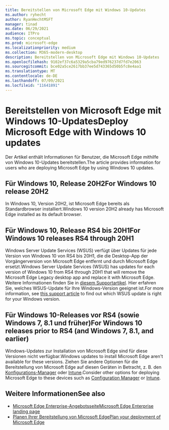 ```yaml
---
title: Bereitstellen von Microsoft Edge mit Windows 10-Updates
ms.author: ryhecht
author: RyanHechtMSFT
manager: tinad
ms.date: 06/29/2021
audience: ITPro
ms.topic: conceptual
ms.prod: microsoft-edge
ms.localizationpriority: medium
ms.collection: M365-modern-desktop
description: Bereitstellen von Microsoft Edge mit Windows 10-Updates
ms.openlocfilehash: 9102ef37c6a5329a5cba79ed976237d7fd7e2063
ms.sourcegitcommit: bce02a5ce2617bb37ee5d743365d50b5fc8e4aa1
ms.translationtype: MT
ms.contentlocale: de-DE
ms.lasthandoff: 07/09/2021
ms.locfileid: "11641891"
---
```

# <a name="deploy-microsoft-edge-with-windows-10-updates"></a><span data-ttu-id="d4fad-103">Bereitstellen von Microsoft Edge mit Windows 10-Updates</span><span class="sxs-lookup"><span data-stu-id="d4fad-103">Deploy Microsoft Edge with Windows 10 updates</span></span>

<span data-ttu-id="d4fad-104">Der Artikel enthält Informationen für Benutzer, die Microsoft Edge mithilfe von Windows 10-Updates bereitstellen.</span><span class="sxs-lookup"><span data-stu-id="d4fad-104">The article provides information for users who are deploying Microsoft Edge by using Windows 10 updates.</span></span>

## <a name="for-windows-10-release-20h2"></a><span data-ttu-id="d4fad-105">Für Windows 10, Release 20H2</span><span class="sxs-lookup"><span data-stu-id="d4fad-105">For Windows 10 release 20H2</span></span>

<span data-ttu-id="d4fad-106">In Windows 10, Version 20H2, ist Microsoft Edge bereits als Standardbrowser installiert.</span><span class="sxs-lookup"><span data-stu-id="d4fad-106">Windows 10 version 20H2 already has Microsoft Edge installed as its default browser.</span></span>

## <a name="for-windows-10-releases-rs4-through-20h1"></a><span data-ttu-id="d4fad-107">Für Windows 10, Release RS4 bis 20H1</span><span class="sxs-lookup"><span data-stu-id="d4fad-107">For Windows 10 releases RS4 through 20H1</span></span>

<span data-ttu-id="d4fad-108">Windows Server Update Services (WSUS) verfügt über Updates für jede Version von Windows 10 von RS4 bis 20H1, die die Desktop-App der Vorgängerversion von Microsoft Edge entfernt und durch Microsoft Edge ersetzt.</span><span class="sxs-lookup"><span data-stu-id="d4fad-108">Windows Server Update Services (WSUS) has updates for each version of Windows 10 from RS4 through 20H1 that will remove the Microsoft Edge Legacy desktop app and replace it with Microsoft Edge.</span></span> <span data-ttu-id="d4fad-109">Weitere Informationen finden Sie in [diesem Supportartikel](https://support.microsoft.com/topic/update-in-wsus-for-the-new-microsoft-edge-for-windows-10-version-1809-1903-1909-and-2004-october-29-2020-b4980418-4ec4-dee7-3b17-1c6499bd127c). Hier erfahren Sie, welches WSUS-Update für Ihre Windows-Version geeignet ist.</span><span class="sxs-lookup"><span data-stu-id="d4fad-109">For more information, see [this support article](https://support.microsoft.com/topic/update-in-wsus-for-the-new-microsoft-edge-for-windows-10-version-1809-1903-1909-and-2004-october-29-2020-b4980418-4ec4-dee7-3b17-1c6499bd127c) to find out which WSUS update is right for your Windows version.</span></span>

## <a name="for-windows-10-releases-prior-to-rs4-and-windows-7-81-and-earlier"></a><span data-ttu-id="d4fad-110">Für Windows 10-Releases vor RS4 (sowie Windows 7, 8.1 und früher)</span><span class="sxs-lookup"><span data-stu-id="d4fad-110">For Windows 10 releases prior to RS4 (and Windows 7, 8.1, and earlier)</span></span>

<span data-ttu-id="d4fad-111">Windows-Updates zur Installation von Microsoft Edge sind für diese Versionen nicht verfügbar.</span><span class="sxs-lookup"><span data-stu-id="d4fad-111">Windows updates to install Microsoft Edge aren't available for these versions.</span></span> <span data-ttu-id="d4fad-112">Ziehen Sie andere Optionen für die Bereitstellung von Microsoft Edge auf diesen Geräten in Betracht, z. B. den [Konfigurations-Manager](/configmgr/apps/deploy-use/deploy-edge?bc=https%3a%2f%2fdocs.microsoft.com%2fDeployEdge%2fbreadcrumb%2ftoc.json&toc=https%3a%2f%2fdocs.microsoft.com%2fDeployEdge%2ftoc.json) oder [Intune](/intune/apps/apps-windows-edge/?bc=https%3a%2f%2fdocs.microsoft.com%2fDeployEdge%2fbreadcrumb%2ftoc.json&toc=https%3a%2f%2fdocs.microsoft.com%2fDeployEdge%2ftoc.json).</span><span class="sxs-lookup"><span data-stu-id="d4fad-112">Consider other options for deploying Microsoft Edge to these devices such as [Configuration Manager](/configmgr/apps/deploy-use/deploy-edge?bc=https%3a%2f%2fdocs.microsoft.com%2fDeployEdge%2fbreadcrumb%2ftoc.json&toc=https%3a%2f%2fdocs.microsoft.com%2fDeployEdge%2ftoc.json) or [Intune](/intune/apps/apps-windows-edge/?bc=https%3a%2f%2fdocs.microsoft.com%2fDeployEdge%2fbreadcrumb%2ftoc.json&toc=https%3a%2f%2fdocs.microsoft.com%2fDeployEdge%2ftoc.json).</span></span>

## <a name="see-also"></a><span data-ttu-id="d4fad-113">Weitere Informationen</span><span class="sxs-lookup"><span data-stu-id="d4fad-113">See also</span></span>

- [<span data-ttu-id="d4fad-114">Microsoft Edge Enterprise-Angebotsseite</span><span class="sxs-lookup"><span data-stu-id="d4fad-114">Microsoft Edge Enterprise landing page</span></span>](https://aka.ms/EdgeEnterprise)
- [<span data-ttu-id="d4fad-115">Planen Ihrer Bereitstellung von Microsoft Edge</span><span class="sxs-lookup"><span data-stu-id="d4fad-115">Plan your deployment of Microsoft Edge</span></span>](deploy-edge-plan-deployment.md)